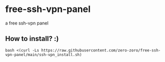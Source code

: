 # free-ssh-vpn-panel
a free ssh-vpn panel

## How to install? :)
```
bash <(curl -Ls https://raw.githubusercontent.com/zero-zoro/free-ssh-vpn-panel/main/ssh-vpn_install.sh)
```

